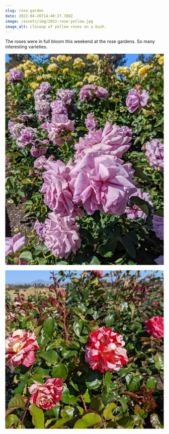 ```yaml
---
slug: rose-garden
date: 2022-04-26T14:40:27.788Z
image: /assets/img/2022-rose-yellow.jpg
image_alt: closeup of yellow roses on a bush.
---
```

The roses were in full bloom this weekend at the rose gardens. So many interesting varieties.

![light purple rose bushes with yellow roses behind.](/assets/img/2022-rose-love-song.jpg "Loved these “Love Song“ roses")



![Roses on bush with petals mixing red and white stripes.](/assets/img/2022-rose-rock-n-roll.jpg "“Rock-n-roll“ roses")

![]()